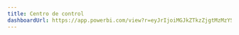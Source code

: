 ```yaml
---
title: Centro de control
dashboardUrl: https://app.powerbi.com/view?r=eyJrIjoiMGJkZTkzZjgtMzMzYS00OTg5LTk2NGItYTMxNzM4MzIxZTI5IiwidCI6ImY5ZjQyOGE0LTI1MTgtNDk5YS04ZTY1LTdiMjU1ODEwMGRlMyIsImMiOjR9
---
```


